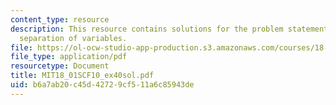 ```yaml
---
content_type: resource
description: This resource contains solutions for the problem statements related to
  separation of variables.
file: https://ol-ocw-studio-app-production.s3.amazonaws.com/courses/18-01sc-single-variable-calculus-fall-2010/b6a7ab20c45d42729cf511a6c85943de_MIT18_01SCF10_ex40sol.pdf
file_type: application/pdf
resourcetype: Document
title: MIT18_01SCF10_ex40sol.pdf
uid: b6a7ab20-c45d-4272-9cf5-11a6c85943de
---
```

